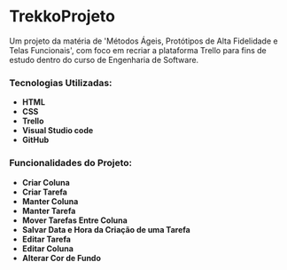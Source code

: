# TrekkoProjeto
Um projeto da matéria de 'Métodos Ágeis, Protótipos de Alta Fidelidade e Telas Funcionais', com foco em recriar a plataforma Trello para fins de estudo dentro do curso de Engenharia de Software. 

### Tecnologias Utilizadas:  
* **HTML**  
* **CSS**  
* **Trello**  
* **Visual Studio code**  
* **GitHub**  


### Funcionalidades do Projeto:
* **Criar Coluna**
* **Criar Tarefa**
* **Manter Coluna**
* **Manter Tarefa**
* **Mover Tarefas Entre Coluna**
* **Salvar Data e Hora da Criação de uma Tarefa**
* **Editar Tarefa**
* **Editar Coluna**
* **Alterar Cor de Fundo**


